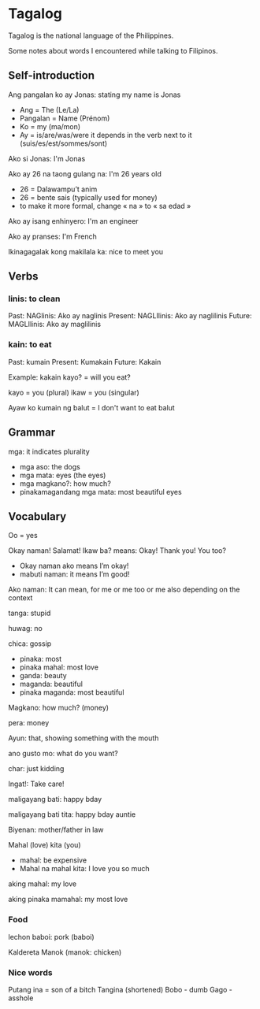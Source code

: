 # Tagalog

Tagalog is the national language of the Philippines.

Some notes about words I encountered while talking to Filipinos.

## Self-introduction

Ang pangalan ko ay Jonas: stating my name is Jonas

- Ang = The (Le/La)
- Pangalan = Name (Prénom)
- Ko = my (ma/mon)
- Ay = is/are/was/were it depends in the verb next to it (suis/es/est/sommes/sont)

Ako si Jonas: I'm Jonas

Ako ay 26 na taong gulang na: I'm 26 years old

- 26 = Dalawampu’t anim
- 26 =  bente sais (typically used for money)
- to make it more formal, change « na » to « sa edad »

Ako ay isang enhinyero: I'm an engineer

Ako ay pranses: I'm French

Ikinagagalak kong makilala ka: nice to meet you

## Verbs

### linis: to clean

Past: NAGlinis: Ako ay naglinis
Present: NAGLIlinis: Ako ay naglilinis
Future: MAGLIlinis: Ako ay maglilinis

### kain: to eat

Past: kumain
Present: Kumakain
Future: Kakain

Example: kakain kayo? = will you eat?

kayo = you (plural)
ikaw = you (singular)

Ayaw ko kumain ng balut = I don't want to eat balut

## Grammar

mga: it indicates plurality

- mga aso: the dogs
- mga mata: eyes (the eyes)
- mga magkano?: how much?
- pinakamagandang mga mata: most beautiful eyes

## Vocabulary

Oo = yes

Okay naman! Salamat! Ikaw ba? means: Okay! Thank you! You too?

- Okay naman ako means I’m okay!
- mabuti naman: it means I’m good!

Ako naman: It can mean, for me or me too or me also depending on the context

tanga: stupid

huwag: no

chica: gossip

- pinaka: most
- pinaka mahal: most love
- ganda: beauty
- maganda: beautiful
- pinaka maganda: most beautiful

Magkano: how much? (money)

pera: money

Ayun: that, showing something with the mouth

ano gusto mo: what do you want?

char: just kidding

Ingat!: Take care!

maligayang bati: happy bday

maligayang bati tita: happy bday auntie

Biyenan: mother/father in law

Mahal (love) kita (you)

- mahal: be expensive
- Mahal na mahal kita: I love you so much

aking mahal: my love

aking pinaka mamahal: my most love

### Food

lechon baboi: pork (baboi)

Kaldereta Manok (manok: chicken)

### Nice words

Putang ina = son of a bitch
Tangina (shortened)
Bobo - dumb
Gago - asshole
